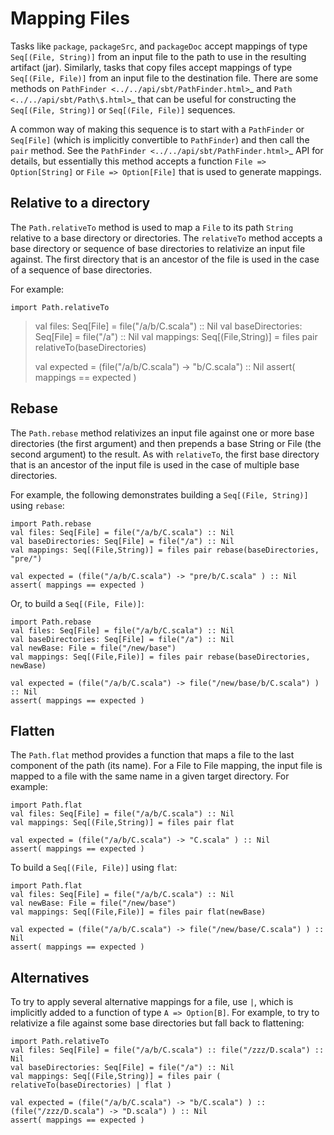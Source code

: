 Mapping Files
=============

Tasks like `package`, `packageSrc`, and `packageDoc` accept mappings of
type `Seq[(File, String)]` from an input file to the path to use in the
resulting artifact (jar). Similarly, tasks that copy files accept
mappings of type `Seq[(File, File)]` from an input file to the
destination file. There are some methods on
`PathFinder <../../api/sbt/PathFinder.html>`\_ and
`Path <../../api/sbt/Path\$.html>`\_ that can be useful for constructing
the `Seq[(File, String)]` or `Seq[(File, File)]` sequences.

A common way of making this sequence is to start with a `PathFinder` or
`Seq[File]` (which is implicitly convertible to `PathFinder`) and then
call the `pair` method. See the
`PathFinder <../../api/sbt/PathFinder.html>`\_ API for details, but
essentially this method accepts a function `File => Option[String]` or
`File => Option[File]` that is used to generate mappings.

Relative to a directory
-----------------------

The `Path.relativeTo` method is used to map a `File` to its path
`String` relative to a base directory or directories. The `relativeTo`
method accepts a base directory or sequence of base directories to
relativize an input file against. The first directory that is an
ancestor of the file is used in the case of a sequence of base
directories.

For example:

    import Path.relativeTo

> val files: Seq[File] = file("/a/b/C.scala") :: Nil val
> baseDirectories: Seq[File] = file("/a") :: Nil val mappings:
> Seq[(File,String)] = files pair relativeTo(baseDirectories)
>
> val expected = (file("/a/b/C.scala") -\> "b/C.scala") :: Nil assert(
> mappings == expected )

Rebase
------

The `Path.rebase` method relativizes an input file against one or more
base directories (the first argument) and then prepends a base String or
File (the second argument) to the result. As with `relativeTo`, the
first base directory that is an ancestor of the input file is used in
the case of multiple base directories.

For example, the following demonstrates building a `Seq[(File, String)]`
using `rebase`:

    import Path.rebase
    val files: Seq[File] = file("/a/b/C.scala") :: Nil
    val baseDirectories: Seq[File] = file("/a") :: Nil
    val mappings: Seq[(File,String)] = files pair rebase(baseDirectories, "pre/")

    val expected = (file("/a/b/C.scala") -> "pre/b/C.scala" ) :: Nil
    assert( mappings == expected )

Or, to build a `Seq[(File, File)]`:

    import Path.rebase
    val files: Seq[File] = file("/a/b/C.scala") :: Nil
    val baseDirectories: Seq[File] = file("/a") :: Nil
    val newBase: File = file("/new/base")
    val mappings: Seq[(File,File)] = files pair rebase(baseDirectories, newBase)

    val expected = (file("/a/b/C.scala") -> file("/new/base/b/C.scala") ) :: Nil
    assert( mappings == expected )

Flatten
-------

The `Path.flat` method provides a function that maps a file to the last
component of the path (its name). For a File to File mapping, the input
file is mapped to a file with the same name in a given target directory.
For example:

    import Path.flat
    val files: Seq[File] = file("/a/b/C.scala") :: Nil
    val mappings: Seq[(File,String)] = files pair flat

    val expected = (file("/a/b/C.scala") -> "C.scala" ) :: Nil
    assert( mappings == expected )

To build a `Seq[(File, File)]` using `flat`:

    import Path.flat
    val files: Seq[File] = file("/a/b/C.scala") :: Nil
    val newBase: File = file("/new/base")
    val mappings: Seq[(File,File)] = files pair flat(newBase)

    val expected = (file("/a/b/C.scala") -> file("/new/base/C.scala") ) :: Nil
    assert( mappings == expected )

Alternatives
------------

To try to apply several alternative mappings for a file, use `|`, which
is implicitly added to a function of type `A => Option[B]`. For example,
to try to relativize a file against some base directories but fall back
to flattening:

    import Path.relativeTo
    val files: Seq[File] = file("/a/b/C.scala") :: file("/zzz/D.scala") :: Nil
    val baseDirectories: Seq[File] = file("/a") :: Nil
    val mappings: Seq[(File,String)] = files pair ( relativeTo(baseDirectories) | flat )

    val expected = (file("/a/b/C.scala") -> "b/C.scala") ) :: (file("/zzz/D.scala") -> "D.scala") ) :: Nil
    assert( mappings == expected )
